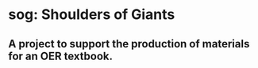 # sog: Shoulders of Giants
## A project to support the production of materials for an OER textbook.
